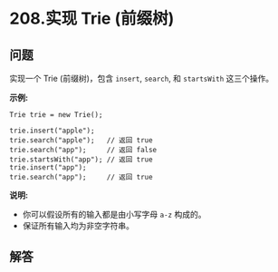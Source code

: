 # 208.实现 Trie (前缀树)

## 问题

实现一个 Trie (前缀树)，包含 `insert`, `search`, 和 `startsWith` 这三个操作。

**示例:**

```
Trie trie = new Trie();

trie.insert("apple");
trie.search("apple");   // 返回 true
trie.search("app");     // 返回 false
trie.startsWith("app"); // 返回 true
trie.insert("app");   
trie.search("app");     // 返回 true
```

**说明:**

* 你可以假设所有的输入都是由小写字母 `a-z` 构成的。
* 保证所有输入均为非空字符串。



## 解答

